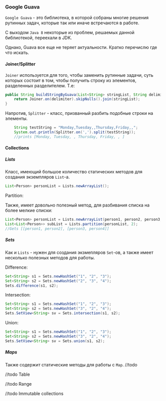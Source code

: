 ### Google Guava
`Google Guava` - это библиотека, в которой собраны многие решения рутинных задач, которые так или иначе встречаются в работе.

С выходом `Java 8` некоторые из проблем, решаемых данной библиотекой, переехали в JDK.

Однако, Guava все еще не теряет актуальности. Кратко перечислю где что искать.

#### Joiner/Splitter
`Joiner` используется для того, чтобы заменить рутинные задачи, суть которых состоит в том, чтобы получить строку из элементов, разделенных разделителем.
Т.е:
```java
public String buildStringByGuava(List<String> stringList, String delimiter) {
    return Joiner.on(delimiter).skipNulls().join(stringList);
}
```

Напротив, `Splitter` - класс, призванный разбить подобные строки на элементы.
```java
    String testString = "Monday,Tuesday,,Thursday,Friday,,";
    System.out.println(Splitter.on(',').split(testString));
    //prints [Monday, Tuesday, , Thursday, Friday, , ]
```

#### Collections
##### Lists
Класс, имеющий большое количество статических методов для создания экземпляров `List`-а.
```java
List<Person> personList = Lists.newArrayList();
```

Partition:

Также, имеет довольно полезный метод, для разбивания списка на более мелкие списки:
```java
List<Person> personList = Lists.newArrayList(person1, person2, person3, person4);
List<List<Person>> subList = Lists.partition(personList, 2);
//Gets [[person1, person2], [person3, person4]]
```

##### Sets
Как и `Lists` - нужен для создания экзмепляров `Set`-ов, а также имеет несколько полезных методов для работы.

Difference:
```java
Set<String> s1 = Sets.newHashSet("1", "2", "3");
Set<String> s2 = Sets.newHashSet("2", "3", "4");
Sets.difference(s1, s2);
```

Intersection:
```java
Set<String> s1 = Sets.newHashSet("1", "2", "3");
Set<String> s2 = Sets.newHashSet("3", "2", "4");
Sets.SetView<String> sv = Sets.intersection(s1, s2);
```

Union:
```java
Set<String> s1 = Sets.newHashSet("1", "2", "3");
Set<String> s2 = Sets.newHashSet("3", "2", "4");
Sets.SetView<String> sv = Sets.union(s1, s2);
```

##### Maps
Также содержит статические методы для работы с `Map`.
//todo

//todo Table

//todo Range

//todo Immutable collections
